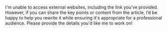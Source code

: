 I'm unable to access external websites, including the link you've provided. However, if you can share the key points or content from the article, I’d be happy to help you rewrite it while ensuring it's appropriate for a professional audience. Please provide the details you'd like me to work on!